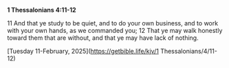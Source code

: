 **1 Thessalonians 4:11-12**

11 And that ye study to be quiet, and to do your own business, and to work with your own hands, as we commanded you; 12 That ye may walk honestly toward them that are without, and that ye may have lack of nothing.

[Tuesday 11-February, 2025](https://getbible.life/kjv/1 Thessalonians/4/11-12)
